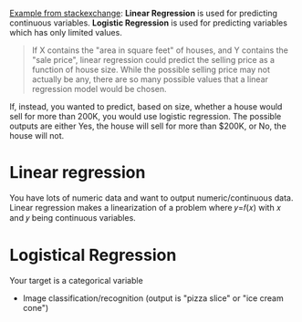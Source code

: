 [Example from stackexchange](https://datascience.stackexchange.com/questions/9362/when-to-use-linear-or-logistic-regression):
**Linear Regression** is used for predicting continuous variables. **Logistic Regression** is used for predicting variables which has only limited values.

> If X contains the "area in square feet" of houses, and Y contains the "sale price", linear regression could predict the selling price as a function of house size. While the possible selling price may not actually be any, there are so many possible values that a linear regression model would be chosen.

If, instead, you wanted to predict, based on size, whether a house would sell for more than 200K, you would use logistic regression. The possible outputs are either Yes, the house will sell for more than $200K, or No, the house will not.

# Linear regression
You have lots of numeric data and want to output numeric/continuous data. Linear regression makes a linearization of a problem where 𝑦=𝑓(𝑥) with 𝑥 and 𝑦  being continuous variables.



# Logistical Regression
Your target is a categorical variable
* Image classification/recognition (output is "pizza slice" or "ice cream cone")